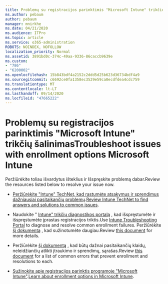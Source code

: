 ```yaml
---
title: Problemų su registracijos parinktimis "Microsoft Intune" trikčių šalinimas
ms.author: pebaum
author: pebaum
manager: mnirkhe
ms.date: 04/21/2020
ms.audience: ITPro
ms.topic: article
ms.service: o365-administration
ROBOTS: NOINDEX, NOFOLLOW
localization_priority: Normal
ms.assetid: 3891bd0c-374c-49aa-9336-86caccb9639e
ms.custom:
- "786"
- "6200002"
ms.openlocfilehash: 15b843bdf4a2152c2ddd5d25b623d36734bdf4a9
ms.sourcegitcommit: c6692ce0fa1358ec3529e59ca0ecdfdea4cdc759
ms.translationtype: MT
ms.contentlocale: lt-LT
ms.lasthandoff: 09/14/2020
ms.locfileid: "47665222"
---
```

# <a name="troubleshoot-issues-with-enrollment-options-microsoft-intune"></a><span data-ttu-id="40ac9-102">Problemų su registracijos parinktimis "Microsoft Intune" trikčių šalinimas</span><span class="sxs-lookup"><span data-stu-id="40ac9-102">Troubleshoot issues with enrollment options Microsoft Intune</span></span>

<span data-ttu-id="40ac9-103">Peržiūrėkite toliau išvardytus išteklius ir Išspręskite problemą dabar.</span><span class="sxs-lookup"><span data-stu-id="40ac9-103">Review the resources listed below to resolve your issue now.</span></span>
  
- <span data-ttu-id="40ac9-104">[Peržiūrėkite "Intune" TechNet, kad rastumėte atsakymus ir sprendimus dažniausiai pasitaikančių problemų](https://social.technet.microsoft.com/Forums/home?category=microsoftintune&amp;filter=alltypes&amp;sort=lastpostdesc).</span><span class="sxs-lookup"><span data-stu-id="40ac9-104">[Review Intune TechNet to find answers and solutions to common issues](https://social.technet.microsoft.com/Forums/home?category=microsoftintune&amp;filter=alltypes&amp;sort=lastpostdesc).</span></span>

- <span data-ttu-id="40ac9-105">Naudokite " [Intune" trikčių diagnostikos portalą](https://aka.ms/intunetroubleshooting) , kad išspręstumėte ir išspręstumėte įprastas registracijos triktis.</span><span class="sxs-lookup"><span data-stu-id="40ac9-105">Use [Intune Troubleshooting Portal](https://aka.ms/intunetroubleshooting) to diagnose and resolve common enrollment failures.</span></span> <span data-ttu-id="40ac9-106">Peržiūrėkite [šį dokumentą](https://docs.microsoft.com/intune/help-desk-operators) , kad sužinotumėte daugiau.</span><span class="sxs-lookup"><span data-stu-id="40ac9-106">Review [this document](https://docs.microsoft.com/intune/help-desk-operators) for more details.</span></span>

- <span data-ttu-id="40ac9-107">Peržiūrėkite [šį dokumentą](https://docs.microsoft.com/intune-classic/Troubleshoot/troubleshoot-device-enrollment-in-intune) , kad būtų dažnai pasitaikančių klaidų, neleidžiančių atlikti įtraukimo ir sprendimų, sąrašas.</span><span class="sxs-lookup"><span data-stu-id="40ac9-107">Review [this document](https://docs.microsoft.com/intune-classic/Troubleshoot/troubleshoot-device-enrollment-in-intune) for a list of common errors that prevent enrollment and resolutions to each.</span></span>

- <span data-ttu-id="40ac9-108">[Sužinokite apie registracijos parinktis programoje "Microsoft Intune"](https://docs.microsoft.com/intune/enrollment-options).</span><span class="sxs-lookup"><span data-stu-id="40ac9-108">[Learn about enrollment options in Microsoft Intune](https://docs.microsoft.com/intune/enrollment-options).</span></span>

